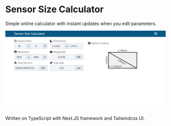 # Sensor Size Calculator

Simple online calculator with instant updates when you edit parameters.

![demo](sen_size_calc_demo.png)

Written on TypeScript with Next.JS framework and Tailwindcss UI.
